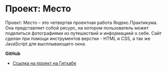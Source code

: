 # Проект: Место

Проект: Место – это четвертая проектная работа Яндекс.Практикума. Она представляет собой ресурс, на котором пользователь может поделиться фотографиями из путешествий и информацией о себе. Сайт сделан при помощи инструментов верстки - HTML и CSS, а так же JavaScript для высплывающего окна. 

**GitHub**

* [Ссылка на проект на Гитхабе](https://swearwolfie.github.io/mesto/)

